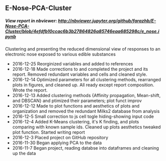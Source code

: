 
## E-Nose-PCA-Cluster

##### View report in nbviewer: http://nbviewer.jupyter.org/github/farazhb/E-Nose-PCA-Cluster/blob/4efdfb10ccac6b3b27864826a85746eaa685298c/e_nose.ipynb


Clustering and presenting the reduced dimensional view of responses to an electronic nose exposed to various edible substances

- 2016-12-25  Reorginized variables and added to references
- 2016-12-18  Made corrections to and completed the project and its report. Removed redundant variables and cells and cleaned style.
- 2016-12-14  Optimized parameters for all clustering methods, rearranged plots in figures, and cleaned up. All ready except report composition. Wrote the report.
- 2016-12-13  Added clustering methods {Affinity propagation, Mean-shift, and DBSCAN} and ptimized their parameters; plot funct improv
- 2016-12-12  Made to plot functions and aesthetics of plots and organization and removed the redundant Milks2 database from analysis
- 2016-12-5   Small correction to js cell togle hiding-showing input code
- 2016-12-4   Added K-Means clustering, it's K finding, and plots comparing with known sample ids. Cleaned up plots aesthetics tweaked plot function. Started writing report
- 2016-12-3   Placed project on GitHub repository
- 2016-11-30  Began applying PCA to the data
- 2016-11-7   Began project, reading databse into dataframes and cleaning up the data
